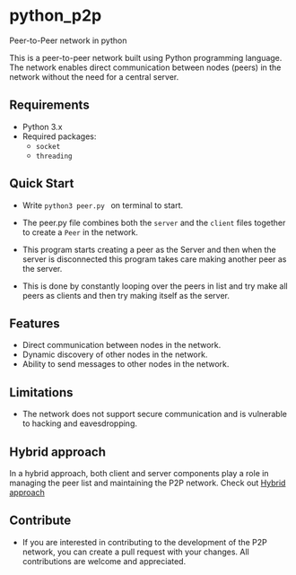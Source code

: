 # python_p2p
Peer-to-Peer network in python

This is a peer-to-peer network built using Python programming language. The network enables direct communication between nodes (peers) in the network without the need for a central server.

## Requirements
- Python 3.x
- Required packages:
  - `socket`
  - `threading`


## Quick Start 
  - Write `python3 peer.py ` on terminal to start.



- The peer.py file combines both the `server` and the `client` files together to create a `Peer` in the network. 
- This program starts creating a peer as the Server and then when the server is disconnected this program takes care making another peer as the server.
- This is done by constantly looping over the peers in list and try make all peers as clients and then try making itself as the server.



## Features
- Direct communication between nodes in the network.
- Dynamic discovery of other nodes in the network.
- Ability to send messages to other nodes in the network.

## Limitations
- The network does not support secure communication and is vulnerable to hacking and eavesdropping.


## Hybrid approach

In a hybrid approach, both client and server components play a role in managing the peer list and maintaining the P2P network. 
Check out [Hybrid approach](https://github.com/pj8912/python_p2p/tree/main/hybrid-approach)



## Contribute
- If you are interested in contributing to the development of the P2P network, you can create a pull request with your changes. All contributions are welcome and appreciated.
